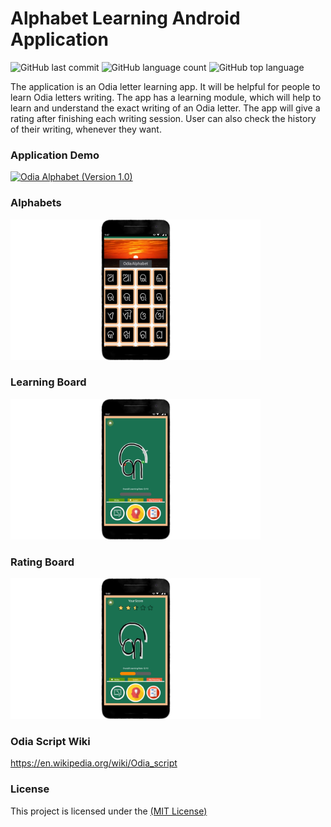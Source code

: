 # Alphabet Learning Android Application
<p>     <img alt="GitHub last commit" src="https://img.shields.io/github/last-commit/Deeptiman/Alphabet-Learning-Android-Application">  <img alt="GitHub language count" src="https://img.shields.io/github/languages/count/Deeptiman/Alphabet-Learning-Android-Application"> <img alt="GitHub top language" src="https://img.shields.io/github/languages/top/Deeptiman/Alphabet-Learning-Android-Application"></p>

The application is an Odia letter learning app. It will be helpful for people to learn Odia letters writing. The app has a learning module, which will help to learn and understand the exact writing of an Odia letter. The app will give a rating after finishing each writing session. User can also check the history of their writing, whenever they want.

### Application Demo

[![Odia Alphabet (Version 1.0)](https://img.youtube.com/vi/IZtcetrBmAI/0.jpg)](https://www.youtube.com/watch?v=IZtcetrBmAI)

### Alphabets

<img src="/release/app-screenshot/export_dashboard.png" width="400" />

### Learning Board

<img src="/release/app-screenshot/export_learning.png" width="400" />

### Rating Board

<img src="/release/app-screenshot/export_drawing.png" width="400" />

### Odia Script Wiki
https://en.wikipedia.org/wiki/Odia_script

### License
This project is licensed under the [(MIT License)](https://github.com/Deeptiman/Alphabet-Learning-Android-Application/blob/master/LICENSE)
